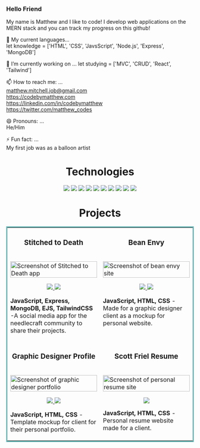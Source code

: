 ### Hello Friend

My name is Matthew and I like to code!  I develop web applications on the MERN stack and you can track my progress on this github! 

🌱 My current languages...  
let knowledge = ['HTML', 'CSS', 'JavsScript', 'Node.js', 'Express', 'MongoDB']  

🔭 I’m currently working on ...
let studying = ['MVC', 'CRUD', 'React', 'Tailwind']  

📫 How to reach me: ...  
<matthew.mitchell.job@gmail.com>  
<https://codebymatthew.com>  
<https://linkedin.com/in/codebymatthew>  
<https://twitter.com/matthew_codes>  

😄 Pronouns: ...  
He/Him  

⚡ Fun fact: ...  
My first job was as a balloon artist
  <h1 align="center">Technologies</h1>
<p align="center">
    <img src="https://img.shields.io/static/v1?label=|&message=HTML5&color=23555f&style=plastic&logo=html5"/>
    <img src="https://img.shields.io/static/v1?label=|&message=CSS3&color=285f65&style=plastic&logo=css3"/>
<!--     <img src="https://img.shields.io/static/v1?label=|&message=BOOTSTRAP&color=316c5e&style=plastic&logo=bootstrap"/> -->
    <img src="https://img.shields.io/static/v1?label=|&message=JAVASCRIPT&color=3c7f5d&style=plastic&logo=javascript"/>
    <img src="https://img.shields.io/static/v1?label=|&message=REACT.JS&color=4a935c&style=plastic&logo=react"/>
    <img src="https://img.shields.io/static/v1?label=|&message=TailwindCSS&color=98bf53&style=plastic&logo=tailwindcss"/>
    <img src="https://img.shields.io/static/v1?label=|&message=WORDPRESS&color=cdd148&style=plastic&logo=wordpress"/>
    <img src="https://img.shields.io/static/v1?label=|&message=MONGO-DB&color=cdd148&style=plastic&logo=mongodb"/>
    <img src="https://img.shields.io/static/v1?label=|&message=EXPRESS&color=bbb111&style=plastic&logo=express"/>
    <img src="https://img.shields.io/static/v1?label=|&message=Shopify&color=bbb111&style=plastic&logo=shopify"/>
<!--     <img src="https://img.shields.io/static/v1?label=|&message=LINUX&color=bbb111&style=plastic&logo=linux"/> -->
    <img src="https://img.shields.io/static/v1?label=|&message=GIT&color=cbb148&style=plastic&logo=git"/>
</p>
<h1 align="center">Projects</h1>
<table bordercolor="#66b2b2">
  <tr>
    <td width="50%" valign="top">
      <h3 align="center">Stitched to Death</h3>
        <br />
        <a target="_blank" href="https://stitchedtodeath.cyclic.app">
            <img src="https://i.imgur.com/G9oX67P.png" width="100%" alt="Screenshot of Stitched to Death app"/>
        </a>
        <br />
        <p align="center">
          <a href="https://github.com/codebymatthew/stitchedtodeath" target="_blank">
    <img src="https://img.shields.io/static/v1?label=|&message=REPO&color=23555f&style=plastic&logo=github&logo-color=white"/>
  </a> 
          <a href="http://stitchedtodeath.cyclic.app" target="_blank">
    <img src="https://img.shields.io/static/v1?label=|&message=WEBSITE&color=cdf998&style=plastic&logo=wordpress&logo-color=white"/>
  </a>
      </p>
        <p><strong>JavaScript, Express, MongoDB, EJS, TailwindCSS </strong> -A social media app for the needlecraft community to share their projects. </p>
  </td>
    <td width="50%" valign="top">
      <h3 align="center">Bean Envy</h3>
        <br />
        <a target="_blank" href="https://bean-envy.netlify.app">
            <img src="https://i.imgur.com/Wm1JqvJ.png" width="100%" alt="Screenshot of bean envy site"/>
        </a>
        <br />
        <p align="center">
          <a href="https://github.com/codebymatthew/beanenvy" target="_blank">
    <img src="https://img.shields.io/static/v1?label=|&message=REPO&color=23555f&style=plastic&logo=github&logo-color=white"/>
  </a> 
          <a href="https://bean-envy.netlify.app" target="_blank">
    <img src="https://img.shields.io/static/v1?label=|&message=WEBSITE&color=cdf998&style=plastic&logo=wordpress&logo-color=white"/>
  </a>
      </p>
       <p><strong>JavaScript, HTML, CSS </strong> - Made for a graphic designer client as a mockup for personal website.</p>
  </tr>
  
  
  
  
  
  <tr>
    <td width="50%" valign="top">
      <h3 align="center">Graphic Designer Profile</h3>
        <br />
        <a target="_blank" href="https://">
            <img src="https://i.imgur.com/qHlJC3R.png" width="100%" alt="Screenshot of graphic designer portfolio"/>
        </a>
        <br />
        <p align="center">
          <a href="https://github.com/codebymatthew/designerportfolio" target="_blank">
    <img src="https://img.shields.io/static/v1?label=|&message=REPO&color=23555f&style=plastic&logo=github&logo-color=white"/>
  </a> 
          <a href="https://github.com/codebymatthew/designerportfolio" target="_blank">
    <img src="https://img.shields.io/static/v1?label=|&message=WEBSITE&color=cdf998&style=plastic&logo=wordpress&logo-color=white"/>
  </a>
      </p>
        <p><strong>JavaScript, HTML, CSS </strong> - Template mockup for client for their personal portfolio. </p>
  </td>
    <td width="50%" valign="top">
      <h3 align="center">Scott Friel Resume</h3>
        <br />
        <a target="_blank" href="https://bean-envy.netlify.app">
            <img src="https://imgur.com/KZV1f7i.png" width="100%" alt="Screenshot of personal resume site"/>
        </a>
        <br />
        <p align="center">
          <a href="https://scottfriel.com" target="_blank">
    <img src="https://img.shields.io/static/v1?label=|&message=WEBSITE&color=cdf998&style=plastic&logo=wordpress&logo-color=white"/>
  </a>
      </p>
       <p><strong>JavaScript, HTML, CSS </strong> - Personal resume website made for a client.</p>
       </td>
  </tr>



<!--
**codebymatthew/codebymatthew** is a ✨ _special_ ✨ repository because its `README.md` (this file) appears on your GitHub profile.

Here are some ideas to get you started:

- 🔭 I’m currently working on ...
- 🌱 I’m currently learning ...
- 👯 I’m looking to collaborate on ...
- 🤔 I’m looking for help with ...
- 💬 Ask me about ...
- 📫 How to reach me: ...
- 😄 Pronouns: ...
- ⚡ Fun fact: ...
-->

